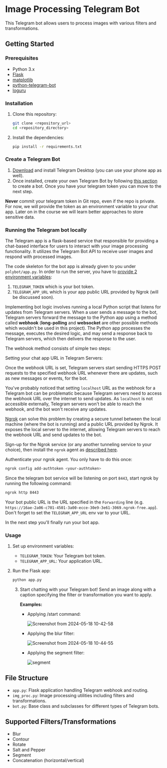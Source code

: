 # Image Processing Telegram Bot

This Telegram bot allows users to process images with various filters and transformations.

## Getting Started

### Prerequisites

- Python 3.x
- [Flask](https://pypi.org/project/Flask/)
- [matplotlib](https://pypi.org/project/matplotlib/)
- [python-telegram-bot](https://pypi.org/project/python-telegram-bot/)
- [loguru](https://pypi.org/project/loguru/)

### Installation

1. Clone this repository:

    ```sh
    git clone <repository_url>
    cd <repository_directory>
    ```

2. Install the dependencies:

    ```sh
    pip install -r requirements.txt
    ```
### Create a Telegram Bot

1. <a href="https://desktop.telegram.org/" target="_blank">Download</a> and install Telegram Desktop (you can use your phone app as well).
2. Once installed, create your own Telegram Bot by following <a href="https://core.telegram.org/bots/features#botfather">this section</a> to create a bot. Once you have your telegram token you can move to the next step.

**Never** commit your telegram token in Git repo, even if the repo is private.
For now, we will provide the token as an environment variable to your chat app. 
Later on in the course we will learn better approaches to store sensitive data.

### Running the Telegram bot locally

The Telegram app is a flask-based service that responsible for providing a chat-based interface for users to interact with your image processing functionality. 
It utilizes the Telegram Bot API to receive user images and respond with processed images. 

The code skeleton for the bot app is already given to you under `polybot/app.py`.
In order to run the server, you have to [provide 2 environment variables](https://www.jetbrains.com/help/objc/add-environment-variables-and-program-arguments.html#add-environment-variables):

1. `TELEGRAM_TOKEN` which is your bot token.
2. `TELEGRAM_APP_URL` which is your app public URL provided by Ngrok (will be discussed soon).

Implementing bot logic involves running a local Python script that listens for updates from Telegram servers.
When a user sends a message to the bot, Telegram servers forward the message to the Python app using a method called **webhook** (**long-polling** and **websocket** are other possible methods which wouldn't be used in this project).
The Python app processes the message, executes the desired logic, and may send a response back to Telegram servers, which then delivers the response to the user.

The webhook method consists of simple two steps:

Setting your chat app URL in Telegram Servers:

Once the webhook URL is set, Telegram servers start sending HTTPS POST requests to the specified webhook URL whenever there are updates, such as new messages or events, for the bot. 

You've probably noticed that setting `localhost` URL as the webhook for a Telegram bot can be problematic because Telegram servers need to access the webhook URL over the internet to send updates.
As `localhost` is not accessible externally, Telegram servers won't be able to reach the webhook, and the bot won't receive any updates.

[Ngrok](https://ngrok.com/) can solve this problem by creating a secure tunnel between the local machine (where the bot is running) and a public URL provided by Ngrok.
It exposes the local server to the internet, allowing Telegram servers to reach the webhook URL and send updates to the bot.

Sign-up for the Ngrok service (or any another tunneling service to your choice), then install the `ngrok` agent as [described here](https://ngrok.com/docs/getting-started/#step-2-install-the-ngrok-agent). 

Authenticate your ngrok agent. You only have to do this once:

```bash
ngrok config add-authtoken <your-authtoken>
```

Since the telegram bot service will be listening on port `8443`, start ngrok by running the following command:

```bash
ngrok http 8443
```

Your bot public URL is the URL specified in the `Forwarding` line (e.g. `https://16ae-2a06-c701-4501-3a00-ecce-30e9-3e61-3069.ngrok-free.app`).
Don't forget to set the `TELEGRAM_APP_URL` env var to your URL. 

In the next step you'll finally run your bot app.

### Usage

1. Set up environment variables:
    - `TELEGRAM_TOKEN`: Your Telegram bot token.
    - `TELEGRAM_APP_URL`: Your application URL.

2. Run the Flask app:

    ```sh
    python app.py
    ```

   3. Start chatting with your Telegram bot! Send an image along with a caption specifying the filter or transformation you want to apply.

       **Examples:**
       - Applying /start command:

           ![Screenshot from 2024-05-18 10-42-58](https://github.com/abd129-0/PolybotServicePythonFursa/assets/75143506/f962be9b-a4e0-4bef-9d10-e6b26e21b613)

    
       - Applying the blur filter:
    
           ![Screenshot from 2024-05-18 10-44-55](https://github.com/abd129-0/PolybotServicePythonFursa/assets/75143506/9a371d3b-bda0-4b81-88d0-4b34fd7e1a8c)

        
       - Applying the segment filter:
    
           ![segment](https://github.com/abd129-0/PolybotServicePythonFursa/assets/75143506/3d2d5926-fd97-4692-8e3c-1477cde065e7)

         

        

    <!-- Add more examples as needed -->

## File Structure

- `app.py`: Flask application handling Telegram webhook and routing.
- `img_proc.py`: Image processing utilities including filters and transformations.
- `bot.py`: Base class and subclasses for different types of Telegram bots.

## Supported Filters/Transformations

- Blur
- Contour
- Rotate
- Salt and Pepper
- Segment
- Concatenation (horizontal/vertical)

